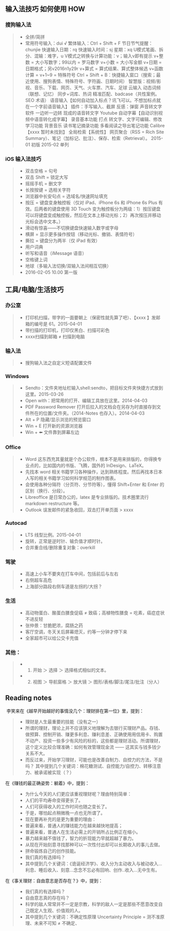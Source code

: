 
## 输入法技巧 如何使用 HOW
### 搜狗输入法
> * 全拼/简拼
> * 常用符号输入：dui √
繁体输入：Ctrl + Shift + F
节日节气提醒：chunjie
快速输入日期：rq
快速输入时间：sj
星期：xq
U模式笔画、拆分、混输：难字，u
V模式之转换与计算功能：v；输入v即有提示
v+整数 = 大小写数字；99以内 = 罗马数字
v+小数 = 大小写金额
v+日期 = 日期格式；另v2016n1y29r
v+算式 = 算式结果、算式整体候选
v+函数计算 = 
v+1~9 = 特殊符号
Ctrl + Shift + B：快捷输入窗口（搜索；最近使用、搜狗表情、特殊符号、字符画、日期时间）
智慧版：视频/影视、音乐、下载、网页、天气、火车票、汽车、足球
云输入
动态词频（联想、记忆）
同步+词库、热词
精准匹配、badcase（共性案例。SEO 术语）
语音输入【如何自动加入标点？讯飞可以。不想加标点就在一个字前语音输入】
插件：手写输入、截屏
反感：弹窗
声音转文字
软件
一边听一边转
现成的语音转文字
Youtube 自动字幕【自动识别视频中语音转化成字幕】
录音基本功能
打点
转文字、文字可编辑、修改学习功能
背景音乐
读书笔记摘录功能
多看阅读之导出笔记功能
Calibre【xxxx 暂时未找到】
全局检索【系统性】
网页聚合（RSS = Rich Site Summary）、笔记（加标记、批注）、保存、检索（Retrieval）。
2015-01 初版
2015-02 单列



### iOS 输入法技巧
> * 双击空格 = 句号
> * 双击 Shift = 锁定大写
> * 摇摇手机 = 删文字
> * 长按按键 = 选相关字符
> * 浏览器中长安句点 = 选域名/快速网址填充
> * 按压 = 键盘变身触控板（仅对 iPad、iPhone 6s 和 iPhone 6s Plus 有效。后两者的键盘使用 3D Touch 变为触控板分为两级：1）按压键盘可以将键盘变成触控板，然后在文本上移动光标；2）再次按压并移动光标会选中文本。）
> * 滑动有惊喜——不切换键盘快速输入数字或字母
> * 横屏 = 显示更多操作按钮（移动光标、撤销、表情符号）
> * 撕拉 = 键盘分为两半（仅 iPad 有效）
> * 用户词典
> * 听写和语音（iMessage 语音）
> * 空格键上词
> * 地球（多输入法切换/双输入法间相互切换）
> * 2016-02-05 10.00 第一版


## 工具/电脑/生活技巧

### 办公室
> * 打印机扫描，带字的一面要朝上（保密性就先算了吧）、【xxxx 】发邮箱的编号是 61。2015-04-01
> * 带扫描的打印机，打印仅黑白、扫描可彩色
> * xxxx扫描到邮箱 ≠ 扫描到电脑

### 输入法
> * 搜狗输入法之自定义短语配置文件

### Windows
> * Sendto：文件夹地址栏输入shell:sendto，把目标文件夹快捷方式放到这里。2015-03-26
> * Open with：把常用的打开、编辑工具放在这里。2014-04-03
> * PDF Password Remover 打开后拉入的文档会在另存为时直接存到文件所在的位置/文件夹。（2014-Notes 也存入）。2014-04-03
> * Alt + P 隐藏/显示浏览的预览窗口
> * Win + E 打开新的资源浏览器
> * Win + ⬅️ 文件靠到屏幕左边

### Office
> * Word 这东西充其量就是个办公软件，根本不是用来排版的，你得换专业点的，比如国内的书版、飞腾，国外的 InDesign、LaTeX。
> * 先找本 word 相关书籍学习各种操作，达到熟练程度。然后再找本日本人写的相关书籍学习如何科学规范的制作图表。
> * 会使用各种分隔符（分页符、分节符等），懂得 Shift+Enter 和 Enter 的区别（换行、分段）。
> * Libreoffice 是日常办公的，latex 是专业排版的。技术圈里流行 markdown restructure 等。
> * Outlook 误发邮件的紧急收回，双击打开单页面 > xxxx

### Autocad
> * LTS 线型比例。2015-04-01
> * 旋转，正常是逆时针、输负值才顺时针。
> * 合并重合线/删除重复对象：overkill

### 驾驶
> * 高速上小车不要夹在打车中间，包括前后与左右
> * 右侧超车高危
> * 上海部分路段右侧车道是左拐的/大拐？

### 生活
> * 高动物蛋白、酪蛋白膳食促癌 ≠ 致癌；高植物性膳食 = 吃素，癌症症状不进反轻
> * 张仲景：甘脆肥浓，腐肠之药
> * 客厅空调，冬天关后屏幕熄灭，约等一分钟才停下来
> * 全家超市可以给公交卡充值

### 其他：
> * 1. 开始 ＞ 选择 ＞ 选择格式相似的文本。
> * 2. 视图 ＞ 导航窗格 ＞ 放大镜 ＞ 图形/表格/脚注/尾注/批注（分人）


## Reading notes
​
李笑来在《越早开始越好的事情没几个：理财排在第一位》里，提到：
> * 理财是人生最重要的技能（没有之一）
> * 所谓的理财，理论上并不应该狭义地理解为去银行买理财产品。存钱、做预算、控制开销、赚更多利息、赚利息差、正确使用用信用卡、购置不动产、投资一些多少有风险的标的，这些都是理财活动。所谓理财，这个定义比较合理准确：如何有效管理现金流 —— 这其实与钱多钱少关系不大。
> * 而反过来，开始学习理财，可能也是改善自制力、自控力的方法，不是吗？
其中提到几个关键词：棉花糖测试、自控能力/自控力、转移注意力、被承诺被实现（？）

在《赚钱的最正确姿势：躺着》中，提到：
> * 为什么今天的人们更应该重视理财呢？理由特别简单：
> * 人们的平均寿命变得更长了。
> * 人们可获得收入的工作时间也随之变长了。
> * 于是，哪怕起点稍微晚一点也无所谓了。
> * 现在要再补充的是更为重要的理由：
> * 普遍来看，普通人的赚钱能力在越来越快地提高；
> * 普遍来看，普通人在生活必需上的开销所占比例正在缩小。
> * 暴力越来越不值钱了，智力的折现能力早就超越了暴力。
> * 从现在开始刻意寻找那种可以一次性付出却可以长期收入的事儿去做。
> * 拼命锻炼自己的创作技能。
> * 我们真的有选择吗？
> * 其中提到几个关键词：《诡诞经济学》、收入分为主动收入与被动收入...利息、睡后收入、刻意...念念不忘必有回响、创作..收入...无中生有。

在《事关理财：自由意志是否存在？》中，提到：
> * 我们真的有选择吗？
> * 自由意志真的存在吗？
> * 科学的敌人常常并不一定是宗教，科学的敌人一定是那些不愿意改变自己既定人生观、价值观的人。
> * 其中提到几个关键词：不确定性原理 Uncertainty Principle = 测不准原理、未来不可知 ≠ 不确定、
